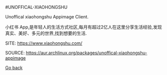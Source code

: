 #UNOFFICAL-XIAOHONGSHU

 Unoffical xiaohongshu Appimage Client.
 
 小红书 App,是年轻人的生活方式社区,每月有超过2亿人在这里分享生活经验,发现真实、美好、多元的世界,找到想要的生活.

 SITE: https://www.xiaohongshu.com/

 SOURCE: https://aur.archlinux.org/packages/unoffical-xiaohongshu-appimage

 [Go back](https://portable-linux-apps.github.io/apps.html)
